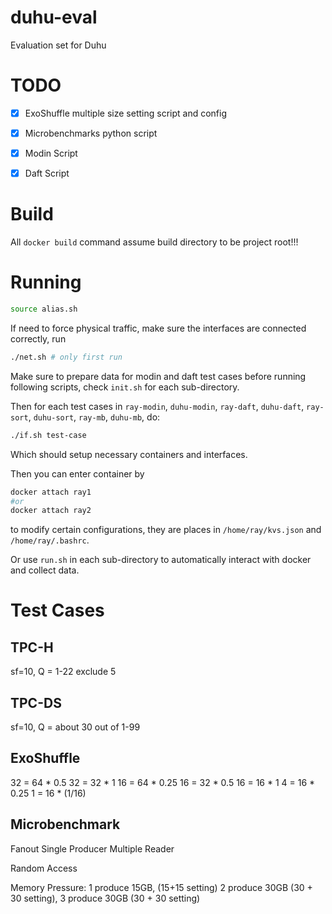 # duhu-eval

Evaluation set for Duhu

# TODO

- [x] ExoShuffle multiple size setting script and config

- [x] Microbenchmarks python script

- [x] Modin Script

- [x] Daft Script

# Build

All `docker build` command assume build directory to be project root!!!



# Running

```bash
source alias.sh
```

If need to force physical traffic, make sure the interfaces are connected correctly, run

```bash
./net.sh # only first run
```

Make sure to prepare data for modin and daft test cases before running following scripts, check `init.sh` for each sub-directory.

Then for each test cases in `ray-modin`, `duhu-modin`, `ray-daft`, `duhu-daft`, `ray-sort`, `duhu-sort`, `ray-mb`, `duhu-mb`, do:

```bash
./if.sh test-case
```

Which should setup necessary containers and interfaces.

Then you can enter container by

```bash
docker attach ray1
#or
docker attach ray2
```

to modify certain configurations, they are places in `/home/ray/kvs.json` and `/home/ray/.bashrc`.

Or use `run.sh` in each sub-directory to automatically interact with docker and collect data.

# Test Cases

## TPC-H

sf=10, Q = 1-22 exclude 5

## TPC-DS

sf=10, Q = about 30 out of 1-99 

## ExoShuffle

32 = 64 * 0.5
32 = 32 * 1
16 = 64 * 0.25
16 = 32 * 0.5
16 = 16 * 1
4  = 16 * 0.25
1  = 16 * (1/16)

## Microbenchmark

Fanout Single Producer Multiple Reader

Random Access

Memory Pressure: 1 produce 15GB, (15+15 setting) 2 produce 30GB (30 + 30 setting), 3 produce 30GB (30 + 30 setting) 
